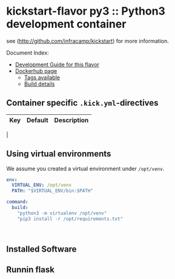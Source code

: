 
# kickstart-flavor py3 :: Python3 development container

see (http://github.com/infracamp/kickstart) for more information.

Document Index:

- [Development Guide for this flavor](DEVELOPMENT.md)
- [Dockerhub page](https://hub.docker.com/r/infracamp/kickstart-flavor-py3/)
    - [Tags available](https://hub.docker.com/r/infracamp/kickstart-flavor-py3/tags/)
    - [Build details](https://hub.docker.com/r/infracamp/kickstart-flavor-py3/builds/)


## Container specific `.kick.yml`-directives

| Key | Default | Description |
|----------------|----------------|---------------------|
|


## Using virtual environments

We assume you created a virtual environment under `/opt/venv`. 

```yaml
env:
  VIRTUAL_ENV: /opt/venv
  PATH: "$VIRTUAL_ENV/bin:$PATH"

command:
  build:
    "python3 -m virtualenv /opt/venv"
    "pip3 install -r /opt/requirements.txt"
    
    


```


## Installed Software


## Runnin flask





